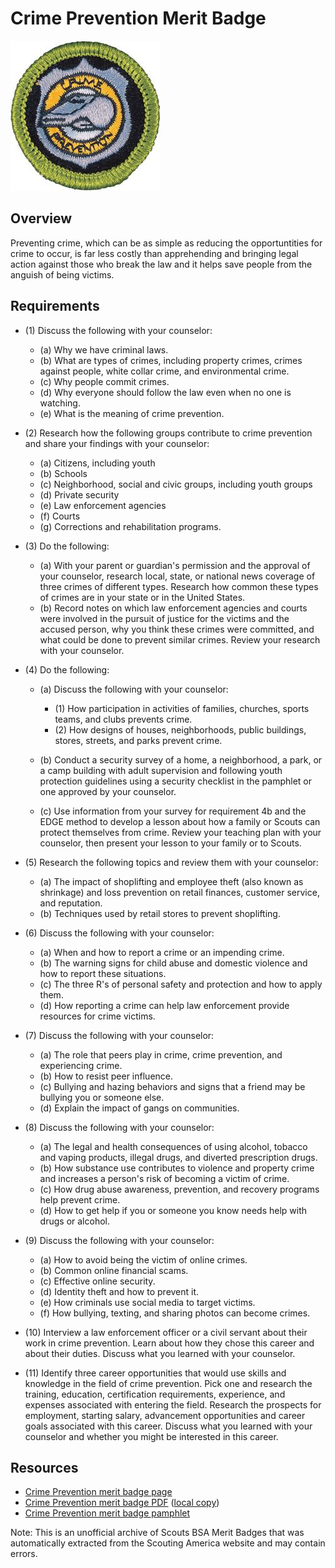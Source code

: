

# Crime Prevention Merit Badge

![Crime Prevention Merit Badge](images/crime-prevention-merit-badge.jpg)

## Overview



Preventing crime, which can be as simple as reducing the opportuntities for crime to occur, is far less costly than apprehending and bringing legal action against those who break the law and it helps save people from the anguish of being victims.

## Requirements

* (1) Discuss the following with your counselor:
    * (a) Why we have criminal laws.
    * (b) What are types of crimes, including property crimes, crimes against people, white collar crime, and environmental crime.
    * (c) Why people commit crimes.
    * (d) Why everyone should follow the law even when no one is watching.
    * (e) What is the meaning of crime prevention.


* (2) Research how the following groups contribute to crime prevention and share your findings with your counselor:
    * (a) Citizens, including youth
    * (b) Schools
    * (c) Neighborhood, social and civic groups, including youth groups
    * (d) Private security
    * (e) Law enforcement agencies
    * (f) Courts
    * (g) Corrections and rehabilitation programs.


* (3) Do the following:
    * (a) With your parent or guardian's permission and the approval of your counselor, research local, state, or national news coverage of three crimes of different types. Research how common these types of crimes are in your state or in the United States.
    * (b) Record notes on which law enforcement agencies and courts were involved in the pursuit of justice for the victims and the accused person, why you think these crimes were committed, and what could be done to prevent similar crimes. Review your research with your counselor.


* (4) Do the following:
    * (a) Discuss the following with your counselor:
        * (1) How participation in activities of families, churches, sports teams, and clubs prevents crime.
        * (2) How designs of houses, neighborhoods, public buildings, stores, streets, and parks prevent crime.


    * (b) Conduct a security survey of a home, a neighborhood, a park, or a camp building with adult supervision and following youth protection guidelines using a security checklist in the pamphlet or one approved by your counselor.
    * (c) Use information from your survey for requirement 4b and the EDGE method to develop a lesson about how a family or Scouts can protect themselves from crime. Review your teaching plan with your counselor, then present your lesson to your family or to Scouts.


* (5) Research the following topics and review them with your counselor:
    * (a) The impact of shoplifting and employee theft (also known as shrinkage) and loss prevention on retail finances, customer service, and reputation.
    * (b) Techniques used by retail stores to prevent shoplifting.


* (6) Discuss the following with your counselor:
    * (a) When and how to report a crime or an impending crime.
    * (b) The warning signs for child abuse and domestic violence and how to report these situations.
    * (c) The three R's of personal safety and protection and how to apply them.
    * (d) How reporting a crime can help law enforcement provide resources for crime victims.


* (7) Discuss the following with your counselor:
    * (a) The role that peers play in crime, crime prevention, and experiencing crime.
    * (b) How to resist peer influence.
    * (c) Bullying and hazing behaviors and signs that a friend may be bullying you or someone else.
    * (d) Explain the impact of gangs on communities.


* (8) Discuss the following with your counselor:
    * (a) The legal and health consequences of using alcohol, tobacco and vaping products, illegal drugs, and diverted prescription drugs.
    * (b) How substance use contributes to violence and property crime and increases a person's risk of becoming a victim of crime.
    * (c) How drug abuse awareness, prevention, and recovery programs help prevent crime.
    * (d) How to get help if you or someone you know needs help with drugs or alcohol.


* (9) Discuss the following with your counselor:
    * (a) How to avoid being the victim of online crimes.
    * (b) Common online financial scams.
    * (c) Effective online security.
    * (d) Identity theft and how to prevent it.
    * (e) How criminals use social media to target victims.
    * (f) How bullying, texting, and sharing photos can become crimes.


* (10) Interview a law enforcement officer or a civil servant about their work in crime prevention. Learn about how they chose this career and about their duties. Discuss what you learned with your counselor.
* (11) Identify three career opportunities that would use skills and knowledge in the field of crime prevention. Pick one and research the training, education, certification requirements, experience, and expenses associated with entering the field. Research the prospects for employment, starting salary, advancement opportunities and career goals associated with this career. Discuss what you learned with your counselor and whether you might be interested in this career.


## Resources

- [Crime Prevention merit badge page](https://www.scouting.org/merit-badges/crime-prevention/)
- [Crime Prevention merit badge PDF](https://filestore.scouting.org/filestore/Merit_Badge_ReqandRes/Crime_Prevention.pdf) ([local copy](files/crime-prevention-merit-badge.pdf))
- [Crime Prevention merit badge pamphlet](None)

Note: This is an unofficial archive of Scouts BSA Merit Badges that was automatically extracted from the Scouting America website and may contain errors.